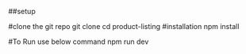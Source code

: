 ##setup

#clone the git repo
git clone 
cd product-listing
#installation
npm install

#To Run use below command
npm run dev

